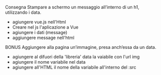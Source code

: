 Consegna
Stampare a schermo un messaggio all’interno di un h1, utilizzando i data.

- agiungere vue.js nell'Html
- Creare nel js l'aplicazione a Vue
- agiungere i dati (message)
- aggiungere message nell'html


BONUS
Aggiungere alla pagina un’immagine, presa anch’essa da un data.

- agiungere al difuori della 'libreria' data la vaiabile con l'url img
- agiungere il nome variabile nel data
- agiungere all'HTML il nome della variabile all'interno del :src


